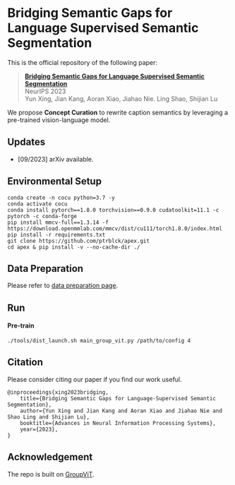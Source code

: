 # Bridging Semantic Gaps for Language Supervised Semantic Segmentation

This is the official repository of the following paper:
> **[Bridging Semantic Gaps for Language Supervised Semantic Segmentation](https://arxiv.org/abs/2309.13505)**<br>
> NeurIPS 2023<br>
> Yun Xing, Jian Kang, Aoran Xiao, Jiahao Nie. Ling Shao, Shijian Lu<br>

We propose **Concept Curation** to rewrite caption semantics by leveraging a pre-trained vision-language model.

## Updates

- [09/2023] arXiv available.

## Environmental Setup
```
conda create -n cocu python=3.7 -y
conda activate cocu
conda install pytorch==1.8.0 torchvision==0.9.0 cudatoolkit=11.1 -c pytorch -c conda-forge
pip install mmcv-full==1.3.14 -f https://download.openmmlab.com/mmcv/dist/cu111/torch1.8.0/index.html
pip install -r requirements.txt
git clone https://github.com/ptrblck/apex.git
cd apex & pip install -v --no-cache-dir ./
```

## Data Preparation

Please refer to [data preparation page](https://github.com/xing0047/CoCu/tree/main/data).

## Run
#### Pre-train
```
./tools/dist_launch.sh main_group_vit.py /path/to/config 4
```

## Citation

Please consider citing our paper if you find our work useful.
```
@inproceedings{xing2023bridging,
    title={Bridging Semantic Gaps for Language-Supervised Semantic Segmentation}, 
    author={Yun Xing and Jian Kang and Aoran Xiao and Jiahao Nie and Shao Ling and Shijian Lu},
    booktitle={Advances in Neural Information Processing Systems},
    year={2023},
}
```

## Acknowledgement

The repo is built on [GroupViT](https://github.com/NVlabs/GroupViT).

